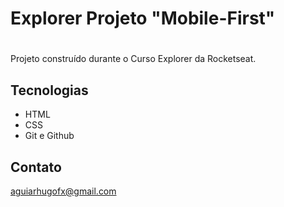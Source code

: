 # Explorer Projeto "Mobile-First"
# 

Projeto construído durante o Curso Explorer da Rocketseat.

## Tecnologias

- HTML
- CSS
- Git e Github

## Contato

aguiarhugofx@gmail.com
